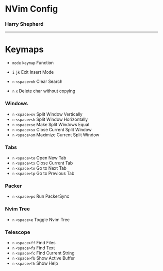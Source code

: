 # NVim Config

### Harry Shepherd

---

# Keymaps

- `mode` `keymap` Function

- `i` `jk` Exit Insert Mode
- `n` `<space>nh` Clear Search
- `n` `x` Delete char without copying

### Windows

- `n` `<space>sv` Split Window Vertically
- `n` `<space>sh` Split Window Horizontally
- `n` `<space>se` Make Split Windows Equal
- `n` `<space>sx` Close Current Split Window
- `n` `<space>sm` Maximize Current Split Window

### Tabs

- `n` `<space>to` Open New Tab
- `n` `<space>tx` Close Current Tab
- `n` `<space>tn` Go to Next Tab
- `n` `<space>tp` Go to Previous Tab

### Packer

- `n` `<space>ps` Run PackerSync

### Nvim Tree

- `n` `<space>e` Toggle Nvim Tree

### Telescope

- `n` `<space>ff` Find Files
- `n` `<space>fs` Find Text
- `n` `<space>fc` Find Current String
- `n` `<space>fb` Show Active Buffer
- `n` `<space>fh` Show Help
